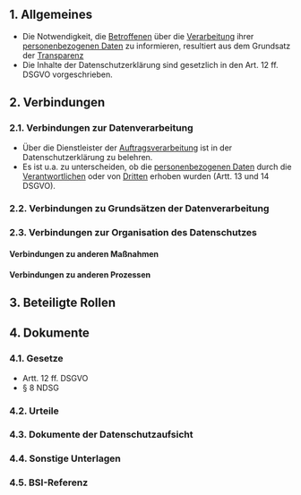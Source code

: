 

## 1. Allgemeines
- Die Notwendigkeit, die [Betroffenen](../Datenverarbeitung/Betroffene.md) über die [Verarbeitung](../Datenverarbeitung/Verarbeitung.md) ihrer [personenbezogenen Daten](../Datenverarbeitung/Personenbezogene-Daten.md) zu informieren, resultiert aus dem Grundsatz der [Transparenz](../Grundsaetze-Datenverarbeitung/Transparenz.md)
- Die Inhalte der Datenschutzerklärung sind gesetzlich in den Art. 12 ff. DSGVO vorgeschrieben.
## 2. Verbindungen
### 2.1. Verbindungen zur Datenverarbeitung
- Über die Dienstleister der [Auftragsverarbeitung](../Datenverarbeitung/Auftragsverarbeitung.md) ist in der Datenschutzerklärung zu belehren.
- Es ist u.a. zu unterscheiden, ob die [personenbezogenen Daten](../Datenverarbeitung/Personenbezogene-Daten.md) durch die [Verantwortlichen](../Datenverarbeitung/Verantwortliche.md) oder von [Dritten](../Datenverarbeitung/Verantwortliche.md) erhoben wurden (Artt. 13 und 14 DSGVO).
### 2.2. Verbindungen zu Grundsätzen der Datenverarbeitung
### 2.3. Verbindungen zur Organisation des Datenschutzes
#### Verbindungen zu anderen Maßnahmen
#### Verbindungen zu anderen Prozessen
## 3. Beteiligte Rollen
## 4. Dokumente
### 4.1. Gesetze
- Artt. 12 ff. DSGVO
- § 8 NDSG
### 4.2. Urteile
### 4.3. Dokumente der Datenschutzaufsicht
### 4.4. Sonstige Unterlagen
### 4.5. BSI-Referenz